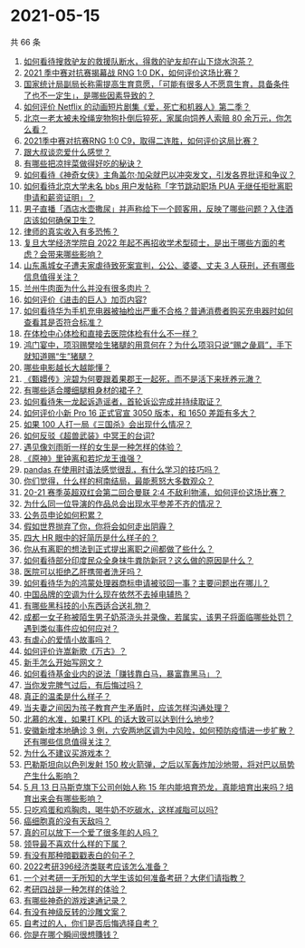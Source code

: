 # 2021-05-15

共 66 条

<!-- BEGIN -->
<!-- 最后更新时间 Sat May 15 2021 05:01:44 GMT+0800 (China Standard Time) -->

1. [如何看待搜救驴友的救援队断水，得救的驴友却在山下烧水泡茶？](https://www.zhihu.com/question/459310609)
2. [2021 季中赛对抗赛揭幕战 RNG 1:0
   DK，如何评价这场比赛？](https://www.zhihu.com/question/459459475)
3. [国家统计局副局长称需提高生育意愿，「可能有很多人不愿意生育，具备条件了也不一定生」，是哪些因素导致的？](https://www.zhihu.com/question/459227388)
4. [如何评价 Netflix
   的动画短片剧集《爱，死亡和机器人》第二季？](https://www.zhihu.com/question/459134092)
5. [北京一老太被未拴绳宠物狗扑倒后猝死，家属向饲养人索赔 80
   余万元，你怎么看？](https://www.zhihu.com/question/459188941)
6. [2021季中赛对抗赛RNG 1:0
   C9，取得二连胜，如何评价这局比赛？](https://www.zhihu.com/question/459488940)
7. [跟大叔谈恋爱什么感觉？](https://www.zhihu.com/question/319597687)
8. [有哪些把凉拌菜做得好吃的秘诀？](https://www.zhihu.com/question/327948969)
9. [如何看待《神奇女侠》主角盖尔·加朵就巴以冲突发文，引发各界批评和争议？](https://www.zhihu.com/question/459349054)
10. [如何看待北京大学未名 bbs 用户发帖称「字节跳动职场 PUA
    无继任拒批离职申请和薪资证明」？](https://www.zhihu.com/question/459317193)
11. [男子直播「酒店水壶撒尿」并声称给下一个顾客用，反映了哪些问题？入住酒店该如何确保卫生？](https://www.zhihu.com/question/459371363)
12. [律师的真实收入有多恐怖？](https://www.zhihu.com/question/360433896)
13. [复旦大学经济学院自 2022
    年起不再招收学术型硕士，是出于哪些方面的考虑？会带来哪些影响？](https://www.zhihu.com/question/458991146)
14. [山东禹城女子遭夫家虐待致死案宣判，公公、婆婆、丈夫 3
    人获刑，还有哪些信息值得关注？](https://www.zhihu.com/question/459407000)
15. [兰州牛肉面为什么并没有很多肉片？](https://www.zhihu.com/question/448755182)
16. [如何评价《进击的巨人》加页内容?](https://www.zhihu.com/question/458917406)
17. [如何看待华为手机充电器被抽检出严重不合格？普通消费者购买充电器时如何查看其是否符合标准？](https://www.zhihu.com/question/459365657)
18. [在体检中心体检和直接去医院体检有什么不一样？](https://www.zhihu.com/question/24536825)
19. [鸿门宴中，项羽赐樊哙生猪腿的用意何在？为什么项羽只说“赐之彘肩”，手下就知道赐“生”猪腿？](https://www.zhihu.com/question/19870339)
20. [哪些电影越长大越能懂？](https://www.zhihu.com/question/453278386)
21. [《甄嬛传》浣碧为何要跟着果郡王一起死，而不是活下来抚养元澈？](https://www.zhihu.com/question/433789518)
22. [有哪些适合腰细腿粗身材的裙子？](https://www.zhihu.com/question/451854465)
23. [如何看待朱一龙起诉造谣者，首轮诉讼完成并持续取证？](https://www.zhihu.com/question/459455006)
24. [如何评价小新 Pro 16 正式官宣 3050 版本，和 1650
    差距有多大？](https://www.zhihu.com/question/459174182)
25. [如果 100 人打一局《三国杀》会出现什么情况？](https://www.zhihu.com/question/458748936)
26. [如何反驳《超兽武装》中冥王的台词?](https://www.zhihu.com/question/453809133)
27. [遇见像刘雨昕一样的女生是一种怎样的体验？](https://www.zhihu.com/question/458764364)
28. [《原神》里钟离和若坨龙王谁强？](https://www.zhihu.com/question/455513453)
29. [pandas 在使用时语法感觉很乱，有什么学习的技巧吗？](https://www.zhihu.com/question/289788451)
30. [你们觉得，什么样的柯南结局，最能惹怒大多数观众？](https://www.zhihu.com/question/336378614)
31. [20-21 赛季英超双红会第二回合曼联 2:4
    不敌利物浦，如何评价这场比赛？](https://www.zhihu.com/question/459329808)
32. [为什么同一位导演的作品总会出现水平参差不齐的情况？](https://www.zhihu.com/question/457590938)
33. [公务员申论如何积累？](https://www.zhihu.com/question/62703465)
34. [假如世界抛弃了你，你将会如何走出阴霾？](https://www.zhihu.com/question/454120128)
35. [四大 HR 眼中的好简历是什么样子的？](https://www.zhihu.com/question/270327306)
36. [你从有离职的想法到正式提出离职之间都做了些什么？](https://www.zhihu.com/question/459123577)
37. [如何看待部分印度民众全身抹牛粪防新冠？这么做的原因是什么？](https://www.zhihu.com/question/459344479)
38. [医院可以拒绝乙肝携带者洗牙吗？](https://www.zhihu.com/question/64913982)
39. [如何看待华为的鸿蒙处理器商标申请被驳回一事？主要问题出在哪儿？](https://www.zhihu.com/question/459040169)
40. [中国品牌的空调为什么现在依然不去掉电辅热？](https://www.zhihu.com/question/437041385)
41. [有哪些黑科技的小东西适合送礼物？](https://www.zhihu.com/question/267703735)
42. [成都一女子称被陌生男子奶茶浇头并录像，若属实，该男子将面临哪些处罚？遇到类似事件应如何应对？](https://www.zhihu.com/question/459197699)
43. [有虐心的爱情小故事吗？](https://www.zhihu.com/question/381394515)
44. [如何评价许嵩新歌《万古》？](https://www.zhihu.com/question/459309716)
45. [新手怎么开始写网文？](https://www.zhihu.com/question/454846719)
46. [如何看待基金业内的说法「赚钱靠白马，暴富靠黑马」？](https://www.zhihu.com/question/458871834)
47. [当你发完脾气过后，有后悔过吗？](https://www.zhihu.com/question/450090677)
48. [真正的温柔是什么样子？](https://www.zhihu.com/question/374915368)
49. [当夫妻之间因为孩子教育产生矛盾时，应该怎样沟通处理？](https://www.zhihu.com/question/457762381)
50. [北慕的水准，如果打 KPL 的话大致可以达到什么地步?](https://www.zhihu.com/question/457025589)
51. [安徽新增本地确诊 3
    例，六安两地区调为中风险，如何预防疫情进一步扩散？还有哪些信息值得关注？](https://www.zhihu.com/question/459297033)
52. [为什么不建议买游戏本？](https://www.zhihu.com/question/406822764)
53. [巴勒斯坦向以色列发射 150
    枚火箭弹，之后以军轰炸加沙地带，将对巴以局势产生什么影响？](https://www.zhihu.com/question/458956080)
54. [5 月 13 日马斯克旗下公司创始人称 15
    年内能培育恐龙，真能培育出来吗？培育出来会有哪些影响？](https://www.zhihu.com/question/459235882)
55. [只吃鸡蛋和鸡胸肉，喝牛奶不吃碳水，这样减脂可以吗?](https://www.zhihu.com/question/419594552)
56. [癌细胞真的没有天敌吗？](https://www.zhihu.com/question/443608344)
57. [真的可以放下一个爱了很多年的人吗？](https://www.zhihu.com/question/453855079)
58. [领导最不喜欢什么样的下属？](https://www.zhihu.com/question/401065430)
59. [有没有那种暗戳戳表白的句子？](https://www.zhihu.com/question/300244719)
60. [2022考研396经济类联考应该怎么准备？](https://www.zhihu.com/question/438333880)
61. [一个对考研一无所知的大学生该如何准备考研？大佬们请指教？](https://www.zhihu.com/question/62653700)
62. [考研四战是一种怎样的体验？](https://www.zhihu.com/question/53757945)
63. [有哪些神奇的游戏速通记录？](https://www.zhihu.com/question/458843261)
64. [有没有神级反转的沙雕文案？](https://www.zhihu.com/question/452293238)
65. [自考过的人，你们是否后悔选择自考？](https://www.zhihu.com/question/337908624)
66. [你是在哪个瞬间很想賺钱？](https://www.zhihu.com/question/451973989)

<!-- END -->
